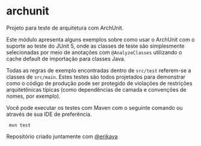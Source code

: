 # archunit
Projeto para teste de arquitetura com ArchUnit.

Este módulo apresenta alguns exemplos sobre como usar o ArchUnit com o suporte ao teste do JUnit 5, onde as classes de teste são simplesmente selecionadas por meio de anotações com `@AnalyzeClasses` utilizando o cache default de importação para classes Java.

Todas as regras de exemplo encontradas dentro de `src/test` referem-se a classes de `src/main`.
Estes testes são todos projetados para demonstrar como o código de produção pode ser protegido de violações de restrições arquitetônicas típicas (como dependências de camada e convenções de nomes, por exemplo).

Você pode executar os testes com Maven com o seguinte comando ou através de sua IDE de preferência.

```
 mvn test
```

Repositório criado juntamente com [@erikaya](https://github.com/erikaya)
